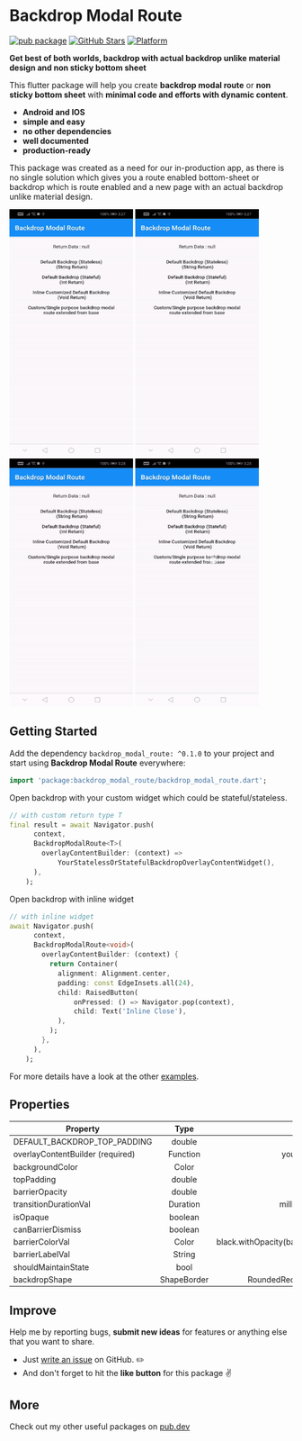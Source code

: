 # Backdrop Modal Route
[![pub package](https://img.shields.io/pub/v/backdrop_modal_route.svg)](https://pub.dartlang.org/packages/backdrop_modal_route)
[![GitHub Stars](https://img.shields.io/github/stars/hey24sheep/backdrop_modal_route.svg?logo=github)](https://github.com/hey24sheep/backdrop_modal_route)
[![Platform](https://img.shields.io/badge/platform-android%20|%20ios-green.svg)](https://img.shields.io/badge/platform-Android%20%7C%20iOS-green.svg)

**Get best of both worlds, backdrop with actual backdrop unlike material design and non sticky bottom sheet**

This flutter package will help you create **backdrop modal route** or **non sticky bottom sheet** with **minimal code and efforts with dynamic content**. 

- **Android and IOS**
- **simple and easy**
- **no other dependencies**
- **well documented**
- **production-ready**

This package was created as a need for our in-production app, as there is no single solution which gives you a route enabled bottom-sheet or backdrop which is route enabled and a new page with an actual backdrop unlike material design.

<p>
<img src="https://github.com/hey24sheep/backdrop_modal_route/raw/master/screenshots/example1.gif" width="220" height="440" />
<img src="https://github.com/hey24sheep/backdrop_modal_route/raw/master/screenshots/example2.gif" width="220" height="440" />
<img src="https://github.com/hey24sheep/backdrop_modal_route/raw/master/screenshots/example3.gif" width="220" height="440" />
<img src="https://github.com/hey24sheep/backdrop_modal_route/raw/master/screenshots/example4.gif" width="220" height="440" />
</p>

## Getting Started
Add the dependency `backdrop_modal_route: ^0.1.0` to your project and start using **Backdrop Modal Route** everywhere:
```dart
import 'package:backdrop_modal_route/backdrop_modal_route.dart';
```

Open backdrop with your custom widget which could be stateful/stateless.

```dart
// with custom return type T
final result = await Navigator.push(
      context,
      BackdropModalRoute<T>(
        overlayContentBuilder: (context) => 
            YourStatelessOrStatefulBackdropOverlayContentWidget(),
      ),
    );
```

Open backdrop with inline widget

```dart
// with inline widget
await Navigator.push(
      context,
      BackdropModalRoute<void>(
        overlayContentBuilder: (context) {
          return Container(
            alignment: Alignment.center,
            padding: const EdgeInsets.all(24),
            child: RaisedButton(
                onPressed: () => Navigator.pop(context),
                child: Text('Inline Close'),
            ),
          );
        },
      ),
    );
```

For more details have a look at the other [examples](https://github.com/hey24sheep/backdrop_modal_route/tree/master/example).

## Properties
| Property                         | Type          | Default                           |
| ------------------------         |:-------------:| -----:                            |
| DEFAULT_BACKDROP_TOP_PADDING     | double        | 56.0                              |
| overlayContentBuilder (required) | Function      | you implement it                  |
| backgroundColor                  | Color         | White                             |
| topPadding                       | double        | 56.0                              |
| barrierOpacity                   | double        | 0.5                               |
| transitionDurationVal            | Duration      | milliseconds:500                  |
| isOpaque                         | boolean       | false                             |
| canBarrierDismiss                | boolean       | true                              |
| barrierColorVal                  | Color         | black.withOpacity(barrierOpacity) |
| barrierLabelVal                  | String        | null                              |
| shouldMaintainState              | bool          | true                              |
| backdropShape                    | ShapeBorder   | RoundedRectangleBorder            |

## Improve

Help me by reporting bugs, **submit new ideas** for features or anything else that you want to share.

- Just [write an issue](https://github.com/hey24sheep/backdrop_modal_route/issues) on GitHub. ✏️
- And don't forget to hit the **like button** for this package ✌️

## More

Check out my other useful packages on [pub.dev](https://pub.dev/packages?q=email%3Ahey24sheep%40gmail.com)
